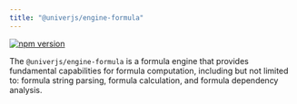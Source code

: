 ```yaml
---
title: "@univerjs/engine-formula"
---
```


[![npm version](https://img.shields.io/npm/v/@univerjs/engine-formula)](https://npmjs.org/package/@univerjs/engine-render)

The `@univerjs/engine-formula` is a formula engine that provides fundamental capabilities for formula computation, including but not limited to: formula string parsing, formula calculation, and formula dependency analysis.

<!--package-locales start-->
<!--package-locales end-->

<!--package-assets start-->
<!--package-assets end-->
